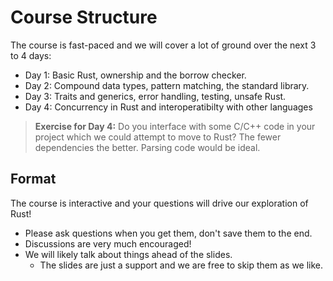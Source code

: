 # Course Structure

The course is fast-paced and we will cover a lot of ground over the next 3 to 4
days:

- Day 1: Basic Rust, ownership and the borrow checker.
- Day 2: Compound data types, pattern matching, the standard library.
- Day 3: Traits and generics, error handling, testing, unsafe Rust.
- Day 4: Concurrency in Rust and interoperatibilty with other languages

> **Exercise for Day 4:** Do you interface with some C/C++ code in your project
> which we could attempt to move to Rust? The fewer dependencies the better.
> Parsing code would be ideal.

## Format

The course is interactive and your questions will drive our exploration of Rust!

- Please ask questions when you get them, don't save them to the end.
- Discussions are very much encouraged!
- We will likely talk about things ahead of the slides.
  - The slides are just a support and we are free to skip them as we like.
